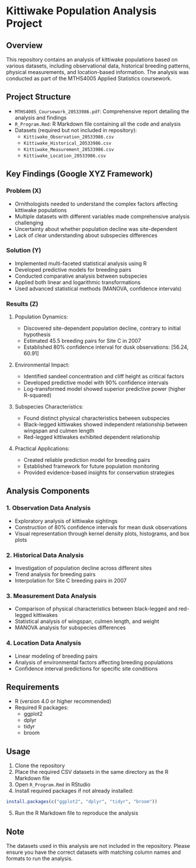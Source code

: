 # Kittiwake Population Analysis Project

## Overview
This repository contains an analysis of kittiwake populations based on various datasets, including observational data, historical breeding patterns, physical measurements, and location-based information. The analysis was conducted as part of the MTHS4005 Applied Statistics coursework.

## Project Structure
- `MTHS4005_Coursework_20533986.pdf`: Comprehensive report detailing the analysis and findings
- `R_Program.Rmd`: R Markdown file containing all the code and analysis
- Datasets (required but not included in repository):
  - `Kittiwake_Observation_20533986.csv`
  - `Kittiwake_Historical_20533986.csv`
  - `Kittiwake_Measurement_20533986.csv`
  - `Kittiwake_Location_20533986.csv`

## Key Findings (Google XYZ Framework)

### Problem (X)
- Ornithologists needed to understand the complex factors affecting kittiwake populations
- Multiple datasets with different variables made comprehensive analysis challenging
- Uncertainty about whether population decline was site-dependent
- Lack of clear understanding about subspecies differences

### Solution (Y)
- Implemented multi-faceted statistical analysis using R
- Developed predictive models for breeding pairs
- Conducted comparative analysis between subspecies
- Applied both linear and logarithmic transformations
- Used advanced statistical methods (MANOVA, confidence intervals)

### Results (Z)
1. Population Dynamics:
   - Discovered site-dependent population decline, contrary to initial hypothesis
   - Estimated 45.5 breeding pairs for Site C in 2007
   - Established 80% confidence interval for dusk observations: [56.24, 60.91]

2. Environmental Impact:
   - Identified sandeel concentration and cliff height as critical factors
   - Developed predictive model with 90% confidence intervals
   - Log-transformed model showed superior predictive power (higher R-squared)

3. Subspecies Characteristics:
   - Found distinct physical characteristics between subspecies
   - Black-legged kittiwakes showed independent relationship between wingspan and culmen length
   - Red-legged kittiwakes exhibited dependent relationship

4. Practical Applications:
   - Created reliable prediction model for breeding pairs
   - Established framework for future population monitoring
   - Provided evidence-based insights for conservation strategies

## Analysis Components

### 1. Observation Data Analysis
- Exploratory analysis of kittiwake sightings
- Construction of 80% confidence intervals for mean dusk observations
- Visual representation through kernel density plots, histograms, and box plots

### 2. Historical Data Analysis
- Investigation of population decline across different sites
- Trend analysis for breeding pairs
- Interpolation for Site C breeding pairs in 2007

### 3. Measurement Data Analysis
- Comparison of physical characteristics between black-legged and red-legged kittiwakes
- Statistical analysis of wingspan, culmen length, and weight
- MANOVA analysis for subspecies differences

### 4. Location Data Analysis
- Linear modeling of breeding pairs
- Analysis of environmental factors affecting breeding populations
- Confidence interval predictions for specific site conditions

## Requirements
- R (version 4.0 or higher recommended)
- Required R packages:
  - ggplot2
  - dplyr
  - tidyr
  - broom

## Usage
1. Clone the repository
2. Place the required CSV datasets in the same directory as the R Markdown file
3. Open `R_Program.Rmd` in RStudio
4. Install required packages if not already installed:
```R
install.packages(c("ggplot2", "dplyr", "tidyr", "broom"))
```
5. Run the R Markdown file to reproduce the analysis

## Note
The datasets used in this analysis are not included in the repository. Please ensure you have the correct datasets with matching column names and formats to run the analysis.
